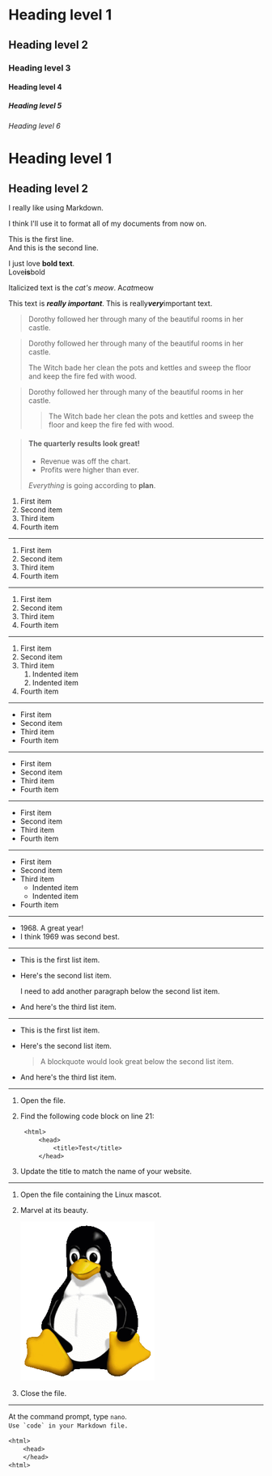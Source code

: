 # Heading level 1

## Heading level 2

### Heading level 3

#### Heading level 4

##### Heading level 5

###### Heading level 6

Heading level 1
===============

Heading level 2
---------------

I really like using Markdown.

I think I'll use it to format all of my documents from now on.

This is the first line.  
And this is the second line.

I just love **bold text**.  
Love**is**bold

Italicized text is the *cat's meow*.
A*cat*meow

This text is ***really important***.
This is really***very***important text.

> Dorothy followed her through many of the beautiful rooms in her castle.

> Dorothy followed her through many of the beautiful rooms in her castle.
>
> The Witch bade her clean the pots and kettles and sweep the floor and keep the fire fed with wood.

> Dorothy followed her through many of the beautiful rooms in her castle.
>
>> The Witch bade her clean the pots and kettles and sweep the floor and keep the fire fed with wood.

> #### The quarterly results look great!
> - Revenue was off the chart.
> - Profits were higher than ever.
> 
> *Everything* is going according to **plan**.

1. First item
2. Second item
3. Third item
4. Fourth item

---

1. First item
1. Second item
1. Third item
1. Fourth item

---

1. First item
8. Second item
3. Third item
5. Fourth item

---

1. First item
2. Second item
3. Third item
	1. Indented item
	2. Indented item
4. Fourth item

---

- First item
- Second item
- Third item
- Fourth item

---

* First item
* Second item
* Third item
* Fourth item

---

+ First item
+ Second item
+ Third item
+ Fourth item

---

- First item
- Second item
- Third item
	- Indented item
	- Indented item
- Fourth item

---

- 1968\. A great year!
- I think 1969 was second best.

---

* This is the first list item.
* Here's the second list item.

	I need to add another paragraph below the second list item.

* And here's the third list item.

---

* This is the first list item.
* Here's the second list item.

	> A blockquote would look great below the second list item.

* And here's the third list item.

---

1. Open the file.
2. Find the following code block on line 21:

		<html>
			<head>
				<title>Test</title>
			</head>

3. Update the title to match the name of your website.

---

1. Open the file containing the Linux mascot.
2. Marvel at its beauty.

	![Tux, the Linux mascot](./tux.png)

3. Close the file.

---

At the command prompt, type `nano`.  
``Use `code` in your Markdown file.``

	<html>
		<head>
		</head>
	<html>


